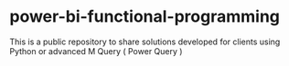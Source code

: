 # power-bi-functional-programming
This is a public repository to share solutions developed for clients using Python or advanced M Query ( Power Query )
 
